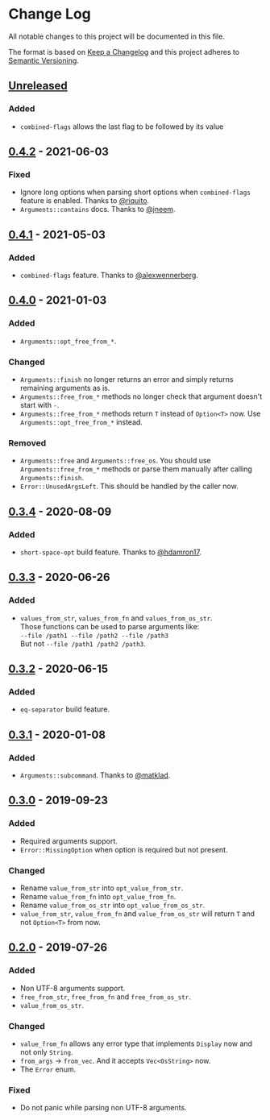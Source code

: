 # Change Log
All notable changes to this project will be documented in this file.

The format is based on [Keep a Changelog](http://keepachangelog.com/)
and this project adheres to [Semantic Versioning](http://semver.org/).

## [Unreleased]
### Added
- `combined-flags` allows the last flag to be followed by its value

## [0.4.2] - 2021-06-03
### Fixed
- Ignore long options when parsing short options when `combined-flags` feature is enabled.
  Thanks to [@riquito](https://github.com/riquito).
- `Arguments::contains` docs. Thanks to [@jneem](https://github.com/jneem).

## [0.4.1] - 2021-05-03
### Added
- `combined-flags` feature. Thanks to [@alexwennerberg](https://github.com/alexwennerberg).

## [0.4.0] - 2021-01-03
### Added
- `Arguments::opt_free_from_*`.

### Changed
- `Arguments::finish` no longer returns an error and simply returns remaining arguments as is.
- `Arguments::free_from_*` methods no longer check that argument doesn't start with `-`.
- `Arguments::free_from_*` methods return `T` instead of `Option<T>` now.
  Use `Arguments::opt_free_from_*` instead.

### Removed
- `Arguments::free` and `Arguments::free_os`. You should use `Arguments::free_from_*` methods
  or parse them manually after calling `Arguments::finish`.
- `Error::UnusedArgsLeft`. This should be handled by the caller now.

## [0.3.4] - 2020-08-09
### Added
- `short-space-opt` build feature. Thanks to [@hdamron17](https://github.com/hdamron17).

## [0.3.3] - 2020-06-26
### Added
- `values_from_str`, `values_from_fn` and `values_from_os_str`.<br>
  Those functions can be used to parse arguments like:<br>
  `--file /path1 --file /path2 --file /path3`<br>
  But not `--file /path1 /path2 /path3`.

## [0.3.2] - 2020-06-15
### Added
- `eq-separator` build feature.

## [0.3.1] - 2020-01-08
### Added
- `Arguments::subcommand`. Thanks to [@matklad](https://github.com/matklad).

## [0.3.0] - 2019-09-23
### Added
- Required arguments support.
- `Error::MissingOption` when option is required but not present.

### Changed
- Rename `value_from_str` into `opt_value_from_str`.
- Rename `value_from_fn` into `opt_value_from_fn`.
- Rename `value_from_os_str` into `opt_value_from_os_str`.
- `value_from_str`, `value_from_fn` and `value_from_os_str` will return `T` and not `Option<T>`
  from now.

## [0.2.0] - 2019-07-26
### Added
- Non UTF-8 arguments support.
- `free_from_str`, `free_from_fn` and `free_from_os_str`.
- `value_from_os_str`.

### Changed
- `value_from_fn` allows any error type that implements `Display` now
  and not only `String`.
- `from_args` -> `from_vec`. And it accepts `Vec<OsString>` now.
- The `Error` enum.

### Fixed
- Do not panic while parsing non UTF-8 arguments.

[Unreleased]: https://github.com/RazrFalcon/pico-args/compare/v0.4.2...HEAD
[0.4.2]: https://github.com/RazrFalcon/pico-args/compare/v0.4.1...v0.4.2
[0.4.1]: https://github.com/RazrFalcon/pico-args/compare/v0.4.0...v0.4.1
[0.4.0]: https://github.com/RazrFalcon/pico-args/compare/v0.3.4...v0.4.0
[0.3.4]: https://github.com/RazrFalcon/pico-args/compare/v0.3.3...v0.3.4
[0.3.3]: https://github.com/RazrFalcon/pico-args/compare/v0.3.2...v0.3.3
[0.3.2]: https://github.com/RazrFalcon/pico-args/compare/v0.3.1...v0.3.2
[0.3.1]: https://github.com/RazrFalcon/pico-args/compare/v0.3.0...v0.3.1
[0.3.0]: https://github.com/RazrFalcon/pico-args/compare/v0.2.0...v0.3.0
[0.2.0]: https://github.com/RazrFalcon/pico-args/compare/v0.1.0...v0.2.0

